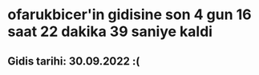 # ofarukbicer'in gidisine son 4 gun 16 saat 22 dakika 39 saniye kaldi

## Gidis tarihi: 30.09.2022 :(